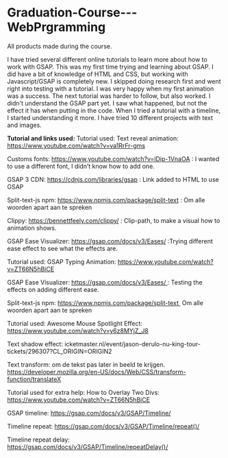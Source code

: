 # Graduation-Course---WebPrgramming
All products made during the course. 

I have tried several different online tutorials to learn more about how to work with GSAP. This was my first time trying and learning about GSAP. I did have a bit of knowledge of HTML and CSS, but working with Javascript/GSAP is completely new. I skipped doing research first and went right into testing with a tutorial. I was very happy when my first animation was a success. The next tutorial was harder to follow, but also worked. I didn't understand the GSAP part yet. I saw what happened, but not the effect it has when putting in the code. When I tried a tutorial with a timeline, I started understanding it more. I have tried 10 different projects with text and images. 

**Tutorial and links used:**
Tutorial used: Text reveal animation: https://www.youtube.com/watch?v=va1RrFr-gms

Customs fonts: https://www.youtube.com/watch?v=lDip-1VnaOA : I wanted to use a different font, I didn’t know how to add one.

GSAP 3 CDN: https://cdnjs.com/libraries/gsap : Link added to HTML to use GSAP

Split-text-js npm: https://www.npmjs.com/package/split-text : Om alle woorden apart aan te spreken

Clippy: https://bennettfeely.com/clippy/ : Clip-path, to make a visual how to animation shows.

GSAP Ease Visualizer: https://gsap.com/docs/v3/Eases/ :Trying different ease effect to see what the effects are.

Tutorial used: GSAP Typing Animation: https://www.youtube.com/watch?v=ZT66N5hBiCE

GSAP Ease Visualizer: https://gsap.com/docs/v3/Eases/ : Testing the effects on adding different ease.

Split-text-js npm: https://www.npmjs.com/package/split-text  Om alle woorden apart aan te spreken

Tutorial used: Awesome Mouse Spotlight Effect: https://www.youtube.com/watch?v=y6z8MYjZ_J8

Text shadow effect: icketmaster.nl/event/jason-derulo-nu-king-tour-tickets/296307?CL_ORIGIN=ORIGIN2

Text transform: om de tekst pas later in beeld te krijgen. https://developer.mozilla.org/en-US/docs/Web/CSS/transform-function/translateX

Tutorial used for extra help: How to Overlay Two Divs: https://www.youtube.com/watch?v=ZT66N5hBiCE

GSAP timeline: https://gsap.com/docs/v3/GSAP/Timeline/

Timeline repeat: https://gsap.com/docs/v3/GSAP/Timeline/repeat()/

Timeline repeat delay: https://gsap.com/docs/v3/GSAP/Timeline/repeatDelay()/ 


